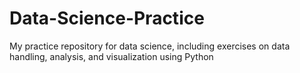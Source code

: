 # Data-Science-Practice
My practice repository for data science, including exercises on data handling, analysis, and visualization using Python

